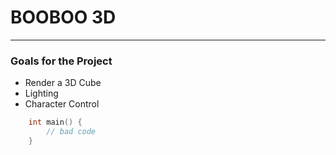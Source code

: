 # BOOBOO 3D
***

### Goals for the Project

* Render a 3D Cube
* Lighting
* Character Control

```cpp
    int main() {
        // bad code
    }
```